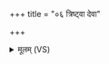 +++
title = "०६ त्रिष्ट्वा देवा"

+++
<details><summary>मूलम् (VS)</summary>

त्रिष्ट्वा॑ दे॒वा अ॑जनय॒न्निष्ठि॑तं॒ भूम्या॒मधि॑। तमु॒ त्वाङ्गि॑रा॒ इति॑ ब्राह्म॒णाः पू॒र्व्या वि॑दुः ॥
</details>